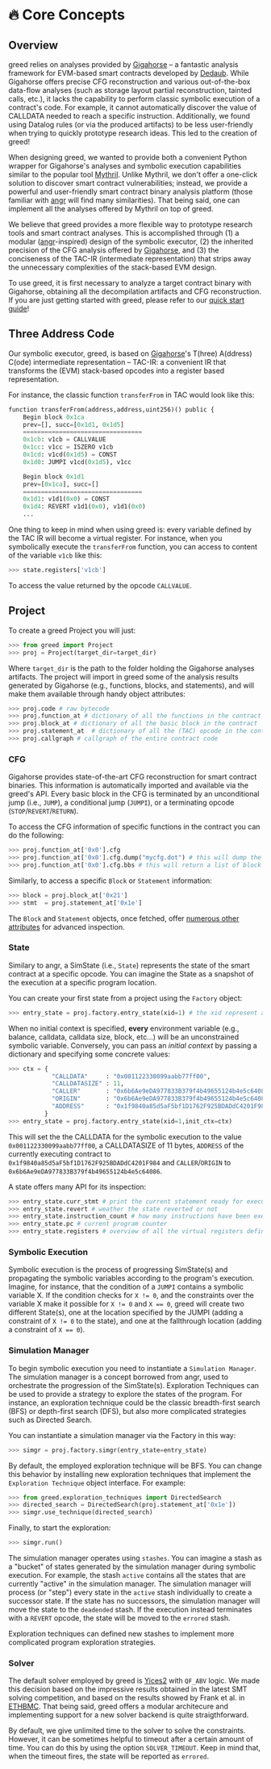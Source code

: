 
# 🔥 Core Concepts

## Overview 
greed relies on analyses provided by [Gigahorse](https://github.com/nevillegrech/gigahorse-toolchain) – a fantastic analysis framework for EVM-based smart contracts developed by [Dedaub](https://dedaub.com/). While Gigahorse offers precise CFG reconstruction and various out-of-the-box data-flow analyses (such as storage layout partial reconstruction, tainted calls, etc.), it lacks the capability to perform classic symbolic execution of a contract's code. For example, it cannot automatically discover the value of CALLDATA needed to reach a specific instruction. Additionally, we found using Datalog rules (or via the produced artifacts) to be less user-friendly when trying to quickly prototype research ideas. This led to the creation of greed!

When designing greed, we wanted to provide both a convenient Python wrapper for Gigahorse's analyses and symbolic execution capabilities similar to the popular tool [Mythril](https://github.com/Consensys/mythril). Unlike Mythril, we don't offer a one-click solution to discover smart contract vulnerabilities; instead, we provide a powerful and user-friendly smart contract binary analysis platform (those familiar with [angr](https://github.com/angr/angr) will find many similarities). That being said, one can implement all the analyses offered by Mythril on top of greed.

We believe that greed provides a more flexible way to prototype research tools and smart contract analyses. This is accomplished through (1) a modular ([angr](https://github.com/angr/angr)-inspired) design of the symbolic executor, (2) the inherited precision of the CFG analysis offered by [Gigahorse](https://github.com/nevillegrech/gigahorse-toolchain), and (3) the conciseness of the TAC-IR (intermediate representation) that strips away the unnecessary complexities of the stack-based EVM design.

To use greed, it is first necessary to analyze a target contract binary with Gigahorse, obtaining all the decompilation artifacts and CFG reconstruction. If you are just getting started with greed, please refer to our [quick start guide](quickstart.md)!

## Three Address Code
Our symbolic executor, greed, is based on [Gigahorse](https://github.com/nevillegrech/gigahorse-toolchain)'s T(hree) A(ddress) C(ode) intermediate representation – TAC-IR: a convenient IR that transforms the (EVM) stack-based opcodes into a register based representation.

For instance, the classic function `transferFrom` in TAC would look like this:

```python
function transferFrom(address,address,uint256)() public {
    Begin block 0x1ca
    prev=[], succ=[0x1d1, 0x1d5]
    =================================
    0x1cb: v1cb = CALLVALUE 
    0x1cc: v1cc = ISZERO v1cb
    0x1cd: v1cd(0x1d5) = CONST 
    0x1d0: JUMPI v1cd(0x1d5), v1cc

    Begin block 0x1d1
    prev=[0x1ca], succ=[]
    =================================
    0x1d1: v1d1(0x0) = CONST 
    0x1d4: REVERT v1d1(0x0), v1d1(0x0)
    ...
```

One thing to keep in mind when using greed is: every variable defined by the TAC IR will become a virtual register. For instance, when you symbolically execute the `transferFrom` function, you can access to content of the variable `v1cb` like this:

```python
>>> state.registers['v1cb']
```
To access the value returned by the opcode `CALLVALUE`.


## Project
To create a greed Project you will just:

```python
>>> from greed import Project
>>> proj = Project(target_dir=target_dir)
```

Where `target_dir` is the path to the folder holding the Gigahorse analyses artifacts.
The project will import in greed some of the analysis results generated by Gigahorse (e.g., functions, blocks, and statements), and will make them available through handy object attributes:


```python
>>> proj.code # raw bytecode 
>>> proj.function_at # dictionary of all the functions in the contract
>>> proj.block_at # dictionary of all the basic block in the contract
>>> proj.statement_at  # dictionary of all the (TAC) opcode in the contract
>>> proj.callgraph # callgraph of the entire contract code
```

### CFG

Gigahorse provides state-of-the-art CFG reconstruction for smart contract binaries. This information is automatically imported and available via the greed's API.
Every basic block in the CFG is terminated by an unconditional jump (i.e., `JUMP`), a conditional jump (`JUMPI`), or a terminating opcode (`STOP`/`REVERT`/`RETURN`).

To access the CFG information of specific functions in the contract you can do the following:

```python
>>> proj.function_at['0x0'].cfg
>>> proj.function_at['0x0'].cfg.dump("mycfg.dot") # this will dump the CFG in .dot format
>>> proj.function_at['0x0'].cfg.bbs # this will return a list of block objects belonging to the CFG
```

Similarly, to access a specific  `Block` or `Statement` information:

```python
>>> block = proj.block_at['0x21']
>>> stmt  = proj.statement_at['0x1e']
```

The `Block` and `Statement` objects, once fetched, offer [numerous other attributes](modules/greed.block.md) for advanced inspection. 

### State
Similary to angr, a SimState (i.e., `State`) represents the state of the smart contract at a specific opcode. You can imagine the State as a snapshot of the execution at a specific program location.

You can create your first state from a project using the `Factory` object:

```python
>>> entry_state = proj.factory.entry_state(xid=1) # the xid represent an unique identifier for the current symbolic execution.
```

When no initial context is specified, **every** environment variable (e.g., balance, calldata, calldata size, block, etc...) will be an unconstrained symbolic variable.
Conversely, you can pass an *initial context* by passing a dictionary and specifying some concrete values:

```python
>>> ctx = { 
            "CALLDATA"     : "0x001122330099aabb77ff00", 
            "CALLDATASIZE" : 11, 
            "CALLER"       : "0x6b6Ae9eDA977833B379f4b49655124b4e5c64086", 
            "ORIGIN"       : "0x6b6Ae9eDA977833B379f4b49655124b4e5c64086",
            "ADDRESS"      : "0x1f9840a85d5aF5bf1D1762F925BDADdC4201F984",
          }
>>> entry_state = proj.factory.entry_state(xid=1,init_ctx=ctx)
```

This will set the the CALLDATA for the symbolic execution to the value `0x001122330099aabb77ff00`, a CALLDATASIZE of 11 bytes, `ADDRESS` of the currently executing contract to `0x1f9840a85d5aF5bf1D1762F925BDADdC4201F984` and `CALLER`/`ORIGIN` to `0x6b6Ae9eDA977833B379f4b49655124b4e5c64086`.
<!-- The full list of possible concrete values that an user can pass is showed [here](). -->

A state offers many API for its inspection:

```python
>>> entry_state.curr_stmt # print the current statement ready for execution
>>> entry_state.revert # weather the state reverted or not
>>> entry_state.instruction_count # how many instructions have been executed up to this point
>>> entry_state.pc # current program counter 
>>> entry_state.registers # overview of all the virtual registers defined during the execution up to this point
```

### Symbolic Execution
Symbolic execution is the process of progressing SimState(s) and propagating the symbolic variables according to the program's execution.
Imagine, for instance, that the condition of a `JUMPI` contains a symbolic variable X.
If the condition checks for `X != 0`, and the constraints over the variable X make it possible for `X != 0` and `X == 0`, greed will create two different State(s), one at the location specified by the JUMPI (adding a constraint of `X != 0` to the state), and one at the fallthrough location (adding a constraint of `X == 0`).

### Simulation Manager
To begin symbolic execution you need to instantiate a `Simulation Manager`.
The simulation manager is a concept borrowed from angr, used to orchestrate the progression of the SimState(s).
Exploration Techniques can be used to provide a strategy to explore the states of the program. For instance, an exploration technique could be the classic breadth-first search (BFS) or depth-first search (DFS), but also more complicated strategies such as Directed Search.

You can instantiate a simulation manager via the Factory in this way:

```python
>>> simgr = proj.factory.simgr(entry_state=entry_state)
```

By default, the employed exploration technique will be BFS. You can change this behavior by installing new exploration techniques that implement the `Exploration Technique` object interface. For example:

```python
>>> from greed.exploration_techniques import DirectedSearch
>>> directed_search = DirectedSearch(proj.statement_at['0x1e'])
>>> simgr.use_technique(directed_search)
```

Finally, to start the exploration:

```python
>>> simgr.run()
```

The simulation manager operates using `stashes`. You can imagine a stash as a "bucket" of states generated by the simulation manager during symbolic execution. For example, the stash `active` contains all the states that are currently "active" in the simulation manager.
The simulation manager will process (or "step") every state in the `active` stash individually to create a successor state. 
If the state has no successors, the simulation manager will move the state to the `deadended` stash.
If the execution instead terminates with a `REVERT` opcode, the state will be moved to the `errored` stash.

Exploration techniques can defined new stashes to implement more complicated program exploration strategies.

### Solver 

The default solver employed by greed is [Yices2](https://github.com/SRI-CSL/yices2) with `QF_ABV` logic.
We made this decision based on the impressive results obtained in the latest SMT solving competition, and based on the results showed by Frank et al. in [ETHBMC](https://www.usenix.org/system/files/sec20fall_frank_prepub_0.pdf).
That being said, greed offers a modular architecure and implementing support for a new solver backend is quite straigthforward.

By default, we give unlimited time to the solver to solve the constraints. However, it can be sometimes helpful to timeout after a certain amount of time. You can do this by using the option `SOLVER_TIMEOUT`. Keep in mind that, when the timeout fires, the state will be reported as `errored`.